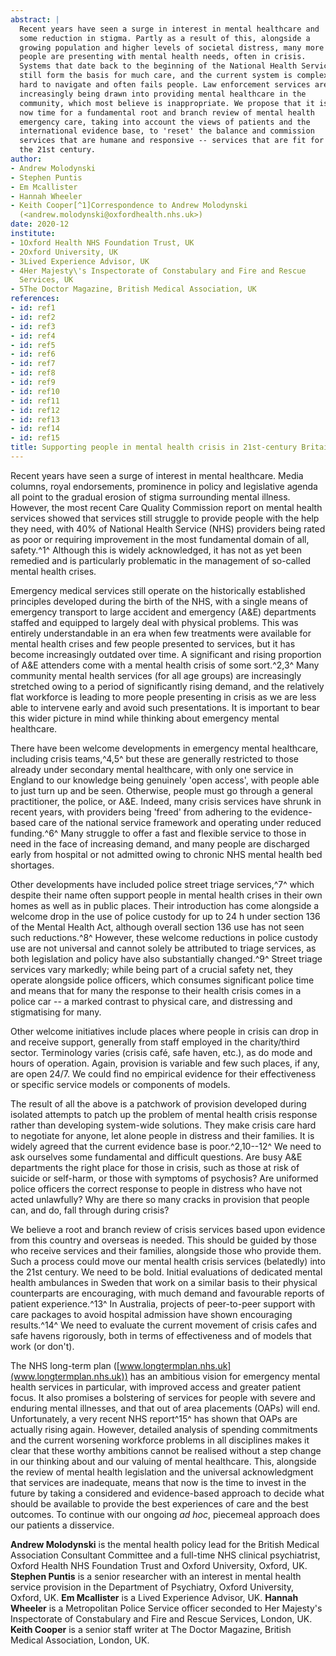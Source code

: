 ```yaml
---
abstract: |
  Recent years have seen a surge in interest in mental healthcare and
  some reduction in stigma. Partly as a result of this, alongside a
  growing population and higher levels of societal distress, many more
  people are presenting with mental health needs, often in crisis.
  Systems that date back to the beginning of the National Health Service
  still form the basis for much care, and the current system is complex,
  hard to navigate and often fails people. Law enforcement services are
  increasingly being drawn into providing mental healthcare in the
  community, which most believe is inappropriate. We propose that it is
  now time for a fundamental root and branch review of mental health
  emergency care, taking into account the views of patients and the
  international evidence base, to 'reset' the balance and commission
  services that are humane and responsive -- services that are fit for
  the 21st century.
author:
- Andrew Molodynski
- Stephen Puntis
- Em Mcallister
- Hannah Wheeler
- Keith Cooper[^1]Correspondence to Andrew Molodynski
  (<andrew.molodynski@oxfordhealth.nhs.uk>)
date: 2020-12
institute:
- 1Oxford Health NHS Foundation Trust, UK
- 2Oxford University, UK
- 3Lived Experience Advisor, UK
- 4Her Majesty\'s Inspectorate of Constabulary and Fire and Rescue
  Services, UK
- 5The Doctor Magazine, British Medical Association, UK
references:
- id: ref1
- id: ref2
- id: ref3
- id: ref4
- id: ref5
- id: ref6
- id: ref7
- id: ref8
- id: ref9
- id: ref10
- id: ref11
- id: ref12
- id: ref13
- id: ref14
- id: ref15
title: Supporting people in mental health crisis in 21st-century Britain
---
```


Recent years have seen a surge of interest in mental healthcare. Media
columns, royal endorsements, prominence in policy and legislative agenda
all point to the gradual erosion of stigma surrounding mental illness.
However, the most recent Care Quality Commission report on mental health
services showed that services still struggle to provide people with the
help they need, with 40% of National Health Service (NHS) providers
being rated as poor or requiring improvement in the most fundamental
domain of all, safety.^1^ Although this is widely acknowledged, it has
not as yet been remedied and is particularly problematic in the
management of so-called mental health crises.

Emergency medical services still operate on the historically established
principles developed during the birth of the NHS, with a single means of
emergency transport to large accident and emergency (A&E) departments
staffed and equipped to largely deal with physical problems. This was
entirely understandable in an era when few treatments were available for
mental health crises and few people presented to services, but it has
become increasingly outdated over time. A significant and rising
proportion of A&E attenders come with a mental health crisis of some
sort.^2,3^ Many community mental health services (for all age groups)
are increasingly stretched owing to a period of significantly rising
demand, and the relatively flat workforce is leading to more people
presenting in crisis as we are less able to intervene early and avoid
such presentations. It is important to bear this wider picture in mind
while thinking about emergency mental healthcare.

There have been welcome developments in emergency mental healthcare,
including crisis teams,^4,5^ but these are generally restricted to those
already under secondary mental healthcare, with only one service in
England to our knowledge being genuinely 'open access', with people able
to just turn up and be seen. Otherwise, people must go through a general
practitioner, the police, or A&E. Indeed, many crisis services have
shrunk in recent years, with providers being 'freed' from adhering to
the evidence-based care of the national service framework and operating
under reduced funding.^6^ Many struggle to offer a fast and flexible
service to those in need in the face of increasing demand, and many
people are discharged early from hospital or not admitted owing to
chronic NHS mental health bed shortages.

Other developments have included police street triage services,^7^ which
despite their name often support people in mental health crises in their
own homes as well as in public places. Their introduction has come
alongside a welcome drop in the use of police custody for up to 24 h
under section 136 of the Mental Health Act, although overall section 136
use has not seen such reductions.^8^ However, these welcome reductions
in police custody use are not universal and cannot solely be attributed
to triage services, as both legislation and policy have also
substantially changed.^9^ Street triage services vary markedly; while
being part of a crucial safety net, they operate alongside police
officers, which consumes significant police time and means that for many
the response to their health crisis comes in a police car -- a marked
contrast to physical care, and distressing and stigmatising for many.

Other welcome initiatives include places where people in crisis can drop
in and receive support, generally from staff employed in the
charity/third sector. Terminology varies (crisis café, safe haven,
etc.), as do mode and hours of operation. Again, provision is variable
and few such places, if any, are open 24/7. We could find no empirical
evidence for their effectiveness or specific service models or
components of models.

The result of all the above is a patchwork of provision developed during
isolated attempts to patch up the problem of mental health crisis
response rather than developing system-wide solutions. They make crisis
care hard to negotiate for anyone, let alone people in distress and
their families. It is widely agreed that the current evidence base is
poor.^2,10--12^ We need to ask ourselves some fundamental and difficult
questions. Are busy A&E departments the right place for those in crisis,
such as those at risk of suicide or self-harm, or those with symptoms of
psychosis? Are uniformed police officers the correct response to people
in distress who have not acted unlawfully? Why are there so many cracks
in provision that people can, and do, fall through during crisis?

We believe a root and branch review of crisis services based upon
evidence from this country and overseas is needed. This should be guided
by those who receive services and their families, alongside those who
provide them. Such a process could move our mental health crisis
services (belatedly) into the 21st century. We need to be bold. Initial
evaluations of dedicated mental health ambulances in Sweden that work on
a similar basis to their physical counterparts are encouraging, with
much demand and favourable reports of patient experience.^13^ In
Australia, projects of peer-to-peer support with care packages to avoid
hospital admission have shown encouraging results.^14^ We need to
evaluate the current movement of crisis cafes and safe havens
rigorously, both in terms of effectiveness and of models that work (or
don\'t).

The NHS long-term plan
([www.longtermplan.nhs.uk](www.longtermplan.nhs.uk)) has an ambitious
vision for emergency mental health services in particular, with improved
access and greater patient focus. It also promises a bolstering of
services for people with severe and enduring mental illnesses, and that
out of area placements (OAPs) will end. Unfortunately, a very recent NHS
report^15^ has shown that OAPs are actually rising again. However,
detailed analysis of spending commitments and the current worsening
workforce problems in all disciplines makes it clear that these worthy
ambitions cannot be realised without a step change in our thinking about
and our valuing of mental healthcare. This, alongside the review of
mental health legislation and the universal acknowledgment that services
are inadequate, means that now is the time to invest in the future by
taking a considered and evidence-based approach to decide what should be
available to provide the best experiences of care and the best outcomes.
To continue with our ongoing *ad hoc*, piecemeal approach does our
patients a disservice.

**Andrew Molodynski** is the mental health policy lead for the British
Medical Association Consultant Committee and a full-time NHS clinical
psychiatrist, Oxford Health NHS Foundation Trust and Oxford University,
Oxford, UK. **Stephen Puntis** is a senior researcher with an interest
in mental health service provision in the Department of Psychiatry,
Oxford University, Oxford, UK. **Em Mcallister** is a Lived Experience
Advisor, UK. **Hannah Wheeler** is a Metropolitan Police Service officer
seconded to Her Majesty\'s Inspectorate of Constabulary and Fire and
Rescue Services, London, UK. **Keith Cooper** is a senior staff writer
at The Doctor Magazine, British Medical Association, London, UK.

[^1]: **Declaration of interest:** None.
